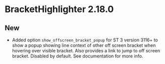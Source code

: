 # BracketHighlighter 2.18.0

## New

- Added option `show_offscreen_bracket_popup` for ST 3 version 3116+ to show a popup showing line context of other off screen bracket when hovering over visible bracket.  Also provides a link to jump to off screen bracket.  Disabled by default.  See documentation for more info.
